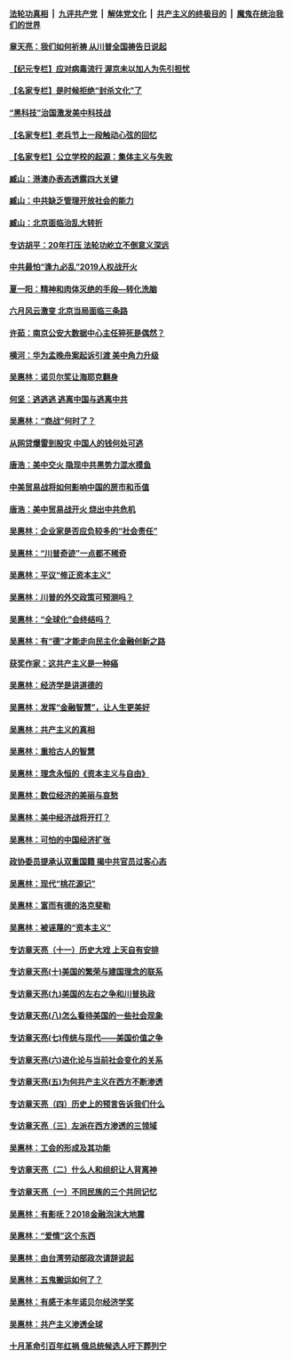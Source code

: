 

####  [法轮功真相](../../../../basic/blob/master/README.md?t=07060531) &nbsp;|&nbsp; [九评共产党](../../../../9ping.md/blob/master/README.md?t=07060531) &nbsp;|&nbsp; [解体党文化](../../../../jtdwh.md/blob/master/README.md?t=07060531)  &nbsp;|&nbsp; [共产主义的终极目的](../../../../gczydzjmd.md/blob/master/README.md?t=07060531) &nbsp;|&nbsp; [魔鬼在统治我们的世界](../../../../mgztzwmdsj.md/blob/master/README.md?t=07060531) 

#### [章天亮：我们如何祈祷 从川普全国祷告日说起](../pages/nsc423/n11944627.md?t=07060531) 

#### [【纪元专栏】应对病毒流行 渥京未以加人为先引担忧](../pages/nsc423/n11875714.md?t=07060531) 

#### [【名家专栏】是时候拒绝“封杀文化”了](../pages/nsc423/n11814093.md?t=07060531) 

#### [“黑科技”治国激发美中科技战](../pages/nsc423/n11638056.md?t=07060531) 

#### [【名家专栏】老兵节上一段触动心弦的回忆](../pages/nsc423/n11646016.md?t=07060531) 

#### [【名家专栏】公立学校的起源：集体主义与失败](../pages/nsc423/n11601833.md?t=07060531) 

#### [臧山：港澳办表态透露四大关键](../pages/nsc423/n11421628.md?t=07060531) 

#### [臧山：中共缺乏管理开放社会的能力](../pages/nsc423/n11407457.md?t=07060531) 

#### [臧山：北京面临治乱大转折](../pages/nsc423/n11406895.md?t=07060531) 

#### [专访胡平：20年打压 法轮功屹立不倒意义深远](../pages/nsc423/n11398800.md?t=07060531) 

#### [中共最怕“逢九必乱”2019人权战开火](../pages/nsc423/n11385248.md?t=07060531) 

#### [夏一阳：精神和肉体灭绝的手段—转化洗脑](../pages/nsc423/n11368250.md?t=07060531) 

#### [六月风云激变 北京当局面临三条路](../pages/nsc423/n11313668.md?t=07060531) 

#### [许茹：南京公安大数据中心主任猝死是偶然？](../pages/nsc423/n11064744.md?t=07060531) 

#### [横河：华为孟晚舟案起诉引渡 美中角力升级](../pages/nsc423/n11027230.md?t=07060531) 

#### [吴惠林：诺贝尔奖让海耶克翻身](../pages/nsc423/n10890049.md?t=07060531) 

#### [何坚：逃逃逃 逃离中国与逃离中共](../pages/nsc423/n10592891.md?t=07060531) 

#### [吴惠林：“商战”何时了？](../pages/nsc423/n10573558.md?t=07060531) 

#### [从网贷爆雷到股灾 中国人的钱何处可逃](../pages/nsc423/n10572800.md?t=07060531) 

#### [唐浩：美中交火 隐现中共黑势力混水摸鱼](../pages/nsc423/n10544040.md?t=07060531) 

#### [中美贸易战将如何影响中国的房市和币值](../pages/nsc423/n10543697.md?t=07060531) 

#### [唐浩：美中贸易战开火 烧出中共危机](../pages/nsc423/n10540126.md?t=07060531) 

#### [吴惠林：企业家是否应负较多的“社会责任”](../pages/nsc423/n10535022.md?t=07060531) 

#### [吴惠林：“川普奇迹”一点都不稀奇](../pages/nsc423/n10512808.md?t=07060531) 

#### [吴惠林：平议“修正资本主义”](../pages/nsc423/n10495724.md?t=07060531) 

#### [吴惠林：川普的外交政策可预测吗？](../pages/nsc423/n10462387.md?t=07060531) 

#### [吴惠林：“全球化”会终结吗？](../pages/nsc423/n10452838.md?t=07060531) 

#### [吴惠林：有“德”才能走向民主化金融创新之路](../pages/nsc423/n10432292.md?t=07060531) 

#### [获奖作家：这共产主义是一种癌](../pages/nsc423/n10431541.md?t=07060531) 

#### [吴惠林：经济学是讲道德的](../pages/nsc423/n10398014.md?t=07060531) 

#### [吴惠林：发挥“金融智慧”，让人生更美好](../pages/nsc423/n10375019.md?t=07060531) 

#### [吴惠林：共产主义的真相](../pages/nsc423/n10351394.md?t=07060531) 

#### [吴惠林：重拾古人的智慧](../pages/nsc423/n10337691.md?t=07060531) 

#### [吴惠林：理念永恒的《资本主义与自由》](../pages/nsc423/n10316274.md?t=07060531) 

#### [吴惠林：数位经济的美丽与哀愁](../pages/nsc423/n10292946.md?t=07060531) 

#### [吴惠林：美中经济战将开打？](../pages/nsc423/n10258825.md?t=07060531) 

#### [吴惠林：可怕的中国经济扩张](../pages/nsc423/n10219147.md?t=07060531) 

#### [政协委员提承认双重国籍 揭中共官员过客心态](../pages/nsc423/n10208809.md?t=07060531) 

#### [吴惠林：现代“桃花源记”](../pages/nsc423/n10185234.md?t=07060531) 

#### [吴惠林：富而有德的洛克斐勒](../pages/nsc423/n10142264.md?t=07060531) 

#### [吴惠林：被诬蔑的“资本主义”](../pages/nsc423/n10124816.md?t=07060531) 

#### [专访章天亮（十一）历史大戏 上天自有安排](../pages/nsc423/n10094905.md?t=07060531) 

#### [专访章天亮(十)美国的繁荣与建国理念的联系](../pages/nsc423/n10094899.md?t=07060531) 

#### [专访章天亮(九)美国的左右之争和川普执政](../pages/nsc423/n10094889.md?t=07060531) 

#### [专访章天亮(八)怎么看待美国的一些社会现象](../pages/nsc423/n10094857.md?t=07060531) 

#### [专访章天亮(七)传统与现代——美国价值之争](../pages/nsc423/n10093140.md?t=07060531) 

#### [专访章天亮(六)进化论与当前社会变化的关系](../pages/nsc423/n10092036.md?t=07060531) 

#### [专访章天亮(五)为何共产主义在西方不断渗透](../pages/nsc423/n10083620.md?t=07060531) 

#### [专访章天亮（四）历史上的预言告诉我们什么](../pages/nsc423/n10083606.md?t=07060531) 

#### [专访章天亮（三）左派在西方渗透的三领域](../pages/nsc423/n10081115.md?t=07060531) 

#### [吴惠林：工会的形成及其功能](../pages/nsc423/n10080633.md?t=07060531) 

#### [专访章天亮（二）什么人和组织让人背离神](../pages/nsc423/n10076637.md?t=07060531) 

#### [专访章天亮（一）不同民族的三个共同记忆](../pages/nsc423/n10074188.md?t=07060531) 

#### [吴惠林：有影呒？2018金融泡沫大地震](../pages/nsc423/n10040534.md?t=07060531) 

#### [吴惠林：“爱情”这个东西](../pages/nsc423/n10019423.md?t=07060531) 

#### [吴惠林：由台湾劳动部政次请辞说起](../pages/nsc423/n9979679.md?t=07060531) 

#### [吴惠林：五鬼搬运如何了？](../pages/nsc423/n9925338.md?t=07060531) 

#### [吴惠林：有感于本年诺贝尔经济学奖](../pages/nsc423/n9871883.md?t=07060531) 

#### [吴惠林：共产主义渗透全球](../pages/nsc423/n9812748.md?t=07060531) 

#### [十月革命引百年红祸 俄总统候选人吁下葬列宁](../pages/nsc423/n9810182.md?t=07060531) 

